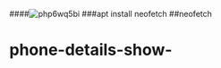 ####![php6wq5bi](https://user-images.githubusercontent.com/89683593/131250535-e6cc3e93-4c61-410e-ba21-25e0c8c61697.jpeg)
###apt install neofetch
##neofetch

# phone-details-show-
